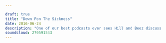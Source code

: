 ```yaml
---

draft: true
title: "Down Pon The Sickness"
date: 2016-06-24
description: "One of our best podcasts ever sees Hill and Beez discuss Hellfest vs UK festivals, Joey Jordison's week of revelations and review the new releases from Red Hot Chili Peppers, Nails and Spraygun War. Fall Out Boy's From Under The Cork Tree is our Album Club and you'll never, ever, ever listen to Disturbed the same way ever again."
soundcloud: 270591543
---
```

